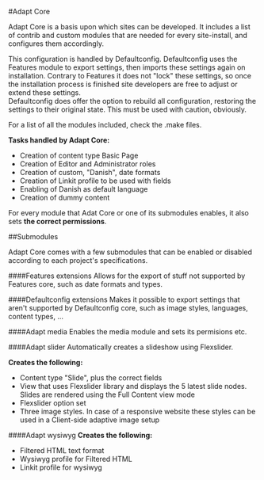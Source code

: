 #Adapt Core

Adapt Core is a basis upon which sites can be developed. It includes a list of contrib and custom modules that are needed for every site-install, and configures them accordingly. 

This configuration is handled by Defaultconfig. Defaultconfig uses the Features module to export settings, then imports these settings again on installation. Contrary to Features it does not "lock" these settings, so once the installation process is finished site developers are free to adjust or extend these settings.  
Defaultconfig does offer the option to rebuild all configuration, restoring the settings to their original state. This must be used with caution, obviously.

For a list of all the modules included, check the .make files.

**Tasks handled by Adapt Core:**

* Creation of content type Basic Page
* Creation of Editor and Administrator roles
* Creation of custom, "Danish", date formats
* Creation of Linkit profile to be used with fields
* Enabling of Danish as default language 
* Creation of dummy content

For every module that Adat Core or one of its submodules enables, it also sets **the correct permissions**.


##Submodules

Adapt Core comes with a few submodules that can be enabled or disabled according to each project's specifications.

####Features extensions
Allows for the export of stuff not supported by Features core, such as date formats and types.

####Defaultconfig extensions
Makes it possible to export settings that aren't supported by Defaultconfig core, such as image styles, languages, content types, ...

####Adapt media
Enables the media module and sets its permisions etc.

####Adapt slider
Automatically creates a slideshow using Flexslider. 

**Creates the following:**

* Content type "Slide", plus the correct fields
* View that uses Flexslider library and displays the 5 latest slide nodes. Slides are rendered using the Full Content view mode
* Flexslider option set
* Three image styles. In case of a responsive website these styles can be used in a Client-side adaptive image setup

####Adapt wysiwyg
**Creates the following:**

* Filtered HTML text format
* Wysiwyg profile for Filtered HTML
* Linkit profile for wysiwyg
